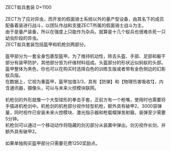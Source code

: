 <title>ZECT蚁兵套装</title>
<meta name="GENERATOR" content="WinCHM">
<meta http-equiv="Content-Type" content="text/html; charset=gb2312">
<br>
<br>ZECT蚁兵套装 D+1100
<br>
<br>ZECT为了应对异虫，而开发的假面骑士系统以外的量产型设备，由其名下的成员配备着装进行战斗，以团队作战和支援ZECT所属的假面骑士战斗为主。
<br>由于是量产装备，所以在强度上只能作为杂兵。就算是十几个蚁兵也很难杀死一只幼虫阶段的异虫。
<br>ZECT蚁兵套装包括盔甲和机枪剑两部分。
<br>
<br>盔甲部分为一套全身包裹型盔甲。为了维持机动性，除去头盔、手部、足部和躯干部分有装甲防护，其他部分皆为纤维材料组成。头盔部分的形状近似蚂蚁的头部。盔甲整体为黑色，你也可以在购买时选择白色的训练生版或者带有金色侧边的幻影蚁兵版。
<br>在数据上，它视为重盔甲，盔甲加值3/3，具有【防弹】和【物理伤害吸收1】，内含通讯器，摄像头，可以与未来火控模块联网。
<br>
<br>机枪剑的外形就像一个大型球形的拳击手套，正前方有一个枪嘴，使用时也需要将手插进机枪剑中。机枪剑的机枪部分视作轻型机枪，额外具有破甲2、3000容弹量，同时视作已安装未来火控模块、激光指示器和枪载榴弹发射器，装弹至少需要5分钟。
<br>机枪剑可以通过一个移动动作将隐藏的剑刃部分从装置中弹出。剑刃视作长剑，并额外具有破甲2。
<br>
<br>如果单独购买盔甲部分只需要花费1250奖励点。